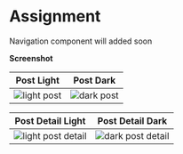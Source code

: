 # Assignment
Navigation component will added soon

**Screenshot**

| Post Light | Post Dark |
| :---: | :---: |
| ![light post](https://github.com/nknr/Assignment/assets/18142767/d0712888-8a3e-4bad-bcd0-7f06e7a8a6fa) | ![dark post](https://github.com/nknr/Assignment/assets/18142767/267a73e4-0ac0-452a-8a62-93719606348f) |


| Post Detail Light | Post Detail Dark |
| :---: | :---: |
| ![light post detail](https://github.com/nknr/Assignment/assets/18142767/319c6fbc-d4bd-46da-b3ae-2c7d2c1c1cd3) | ![dark post detail](https://github.com/nknr/Assignment/assets/18142767/2d63a0e6-d3c7-47e5-8c37-e764795d3c65) |



